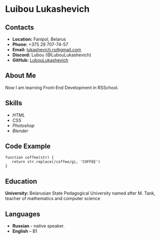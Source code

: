 # Luibou Lukashevich
## Contacts
  * **Location:** Fanipol, Belarus
  * **Phone:** +375 29 707-74-57
  * **Email:** lukashevich.rs@gmail.com
  * **Discord:** Lubou (@LubouLukashevich)
  * **GitHub:** [LubouLukashevich](https://github.com/LubouLukashevich)
## About Me
   Now I am learning Front-End Development in RSSchool.
## Skills
  - *HTML*
  - *CSS*
  - *Photoshop*
  - *Blender*
## Code Example
  ``` 
  function coffee(str) {
     return str.replace(/coffee/gi, 'COFFEE')
}
  ```
## Education
  **University:** Belarusian State Pedagogical University named after M. Tank, teacher of mathematics and computer science	
## Languages
  * **Russian** - native speaker.
  * **English** – B1
